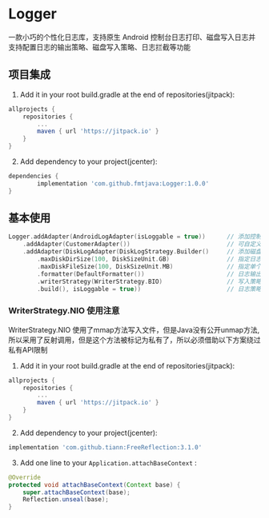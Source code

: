 # Logger
一款小巧的个性化日志库，支持原生 Android 控制台日志打印、磁盘写入日志并支持配置日志的输出策略、磁盘写入策略、日志拦截等功能


## 项目集成
1. Add it in your root build.gradle at the end of repositories(jitpack):

```gradle
allprojects {
    repositories {
		...
		maven { url 'https://jitpack.io' }
	}
}
```

2. Add dependency to your project(jcenter):

```gradle
dependencies {
        implementation 'com.github.fmtjava:Logger:1.0.0'
}
```

## 基本使用

```kotlin
Logger.addAdapter(AndroidLogAdapter(isLoggable = true))      // 添加控制台日志输出策略             
    .addAdapter(CustomerAdapter())                           // 可自定义日志输出策略，如上传七牛云，实现LogAdapter接口接口
    .addAdapter(DiskLogAdapter(DiskLogStrategy.Builder()     // 添加磁盘日志输出策略
        .maxDiskDirSize(100, DiskSizeUnit.GB)                // 指定日志文件夹的最大存储大小
        .maxDiskFileSize(100, DiskSizeUnit.MB)               // 指定单个文件的最大存储大小
        .formatter(DefaultFormatter())                       // 日志输出格式，可自定义实现Formatter接口即可
        .writerStrategy(WriterStrategy.BIO)                  // 写入策略，分为 BIO、NIO、Native(C mmap 方法)
        .build(), isLoggable = true))                        // 日志策略是否可用   
```

### WriterStrategy.NIO 使用注意
WriterStrategy.NIO 使用了mmap方法写入文件，但是Java没有公开unmap方法,所以采用了反射调用，但是这个方法被标记为私有了，所以必须借助以下方案绕过私有API限制
1. Add it in your root build.gradle at the end of repositories(jitpack):

```gradle
allprojects {
    repositories {
		...
		maven { url 'https://jitpack.io' }
	}
}
```

2. Add dependency to your project(jcenter):

```gradle
implementation 'com.github.tiann:FreeReflection:3.1.0'
```

3. Add one line to your `Application.attachBaseContext` :

```java
@Override
protected void attachBaseContext(Context base) {
    super.attachBaseContext(base);
    Reflection.unseal(base);
}
```



